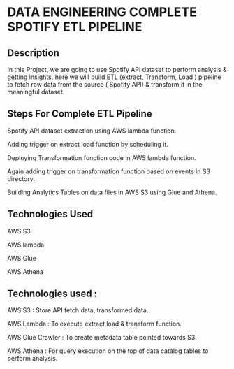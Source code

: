 # DATA ENGINEERING COMPLETE SPOTIFY ETL PIPELINE 

Description
--
In this Project, we are going to use Spotify API dataset to perform analysis & getting insights, here we will build ETL (extract, Transform, Load ) pipeline to fetch raw data from the source ( Spofity API) & transform it in the meaningful dataset.

Steps For Complete ETL Pipeline 
--
Spotify API dataset extraction using AWS lambda function.

Adding trigger on extract load function by scheduling it.

Deploying Transformation function code in AWS lambda function.

Again adding trigger on transformation function based on events in S3 directory. 

Building Analytics Tables on data files in AWS S3 using Glue and Athena.

Technologies Used
--
AWS S3

AWS lambda

AWS Glue

AWS Athena










Technologies used :
--
AWS S3 : Store API fetch data, transformed data.

AWS Lambda : To execute extract load & transform function.

AWS Glue Crawler : To create metadata table pointed towards S3.

AWS Athena : For query execution on the top of data catalog tables to perform analysis.
 
